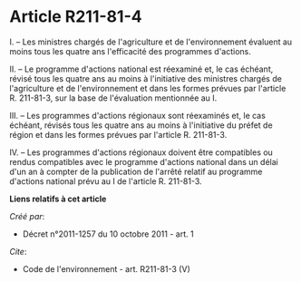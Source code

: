 # Article R211-81-4

I. – Les ministres chargés de l'agriculture et de l'environnement évaluent au moins tous les quatre ans l'efficacité des
programmes d'actions.

II. – Le programme d'actions national est réexaminé et, le cas échéant, révisé tous les quatre ans au moins à l'initiative
des ministres chargés de l'agriculture et de l'environnement et dans les formes prévues par l'article R. 211-81-3, sur la
base de l'évaluation mentionnée au I.

III. – Les programmes d'actions régionaux sont réexaminés et, le cas échéant, révisés tous les quatre ans au moins à
l'initiative du préfet de région et dans les formes prévues par l'article R. 211-81-3.

IV. – Les programmes d'actions régionaux doivent être compatibles ou rendus compatibles avec le programme d'actions national
dans un délai d'un an à compter de la publication de l'arrêté relatif au programme d'actions national prévu au I de l'article
R. 211-81-3.

**Liens relatifs à cet article**

_Créé par_:

  - Décret n°2011-1257 du 10 octobre 2011 - art. 1

_Cite_:

  - Code de l'environnement - art. R211-81-3 (V)
